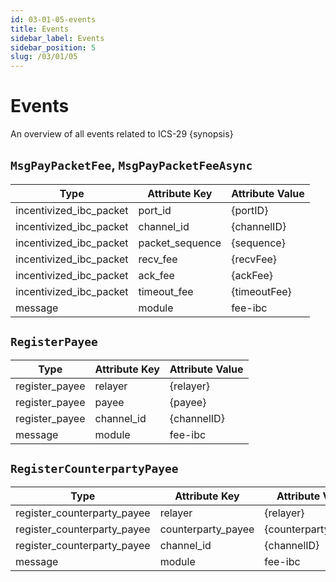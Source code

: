 ```yaml
---
id: 03-01-05-events
title: Events
sidebar_label: Events
sidebar_position: 5
slug: /03/01/05
---
```


# Events

An overview of all events related to ICS-29 {synopsis}

## `MsgPayPacketFee`, `MsgPayPacketFeeAsync`

| Type                    | Attribute Key   | Attribute Value |
| ----------------------- | --------------- | --------------- |
| incentivized_ibc_packet | port_id         | {portID}        |
| incentivized_ibc_packet | channel_id      | {channelID}     |
| incentivized_ibc_packet | packet_sequence | {sequence}      |
| incentivized_ibc_packet | recv_fee        | {recvFee}       |
| incentivized_ibc_packet | ack_fee         | {ackFee}        |
| incentivized_ibc_packet | timeout_fee     | {timeoutFee}    |
| message                 | module          | fee-ibc         |

## `RegisterPayee`

| Type           | Attribute Key | Attribute Value |
| -------------- | ------------- | --------------- |
| register_payee | relayer       | {relayer}       |
| register_payee | payee         | {payee}         |
| register_payee | channel_id    | {channelID}     |
| message        | module        | fee-ibc         |

## `RegisterCounterpartyPayee`

| Type                        | Attribute Key      | Attribute Value     |
| --------------------------- | ------------------ | ------------------- |
| register_counterparty_payee | relayer            | {relayer}           |
| register_counterparty_payee | counterparty_payee | {counterpartyPayee} |
| register_counterparty_payee | channel_id         | {channelID}         |
| message                     | module             | fee-ibc             |
